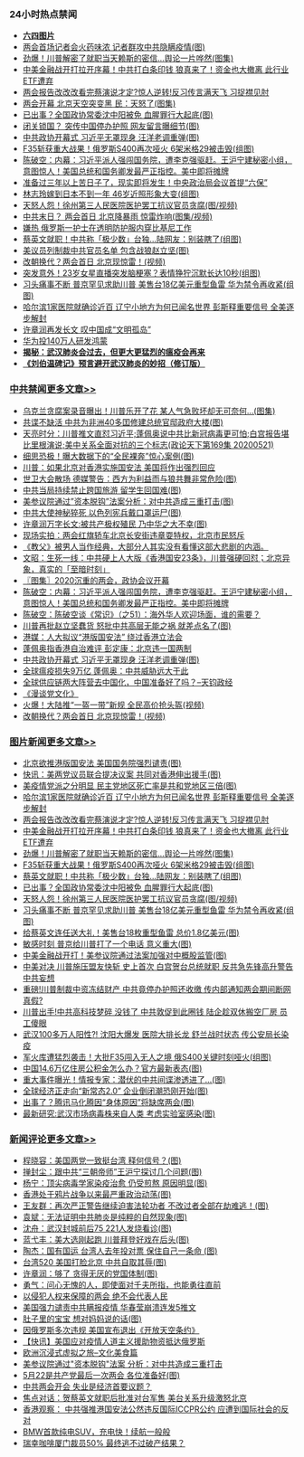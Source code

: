 <div class="catlist">
<h3>24小时热点禁闻</h3>
<ul>
<li><b><a href="64photo" target="_blank">六四图片</a></b></li>
<li><a href="https://github.com/fqnews/bnews/blob/master/cbnews/20200521/1332021.md">两会首场记者会火药味浓 记者群攻中共隐瞒疫情(图)</a></li>
<li><a href="https://github.com/fqnews/bnews/blob/master/topimagenews/20200521/1332127.md">劲爆！川普解密了就职当天赖斯的密信…舆论一片哗然(图集)</a></li>
<li><a href="https://github.com/fqnews/bnews/blob/master/topimagenews/20200521/1332182.md">中美金融战开打拉开序幕！中共打白条印钱 狼真来了！资金也大撤离 此行业ETF遭弃</a></li>
<li><a href="https://github.com/fqnews/bnews/blob/master/topimagenews/20200521/1332215.md">两会报告改改改看完蔡演说才定?惊人逆转!反习传言满天飞 习捉襟见肘</a></li>
<li><a href="https://github.com/fqnews/bnews/blob/master/cbnews/20200521/1332190.md">两会开幕 北京天空突变黑 民：天怒了(图集)</a></li>
<li><a href="https://github.com/fqnews/bnews/blob/master/topimagenews/20200521/1332089.md">已出事？全国政协常委沈中阳被免 血腥罪行大起底(图)</a></li>
<li><a href="https://github.com/fqnews/bnews/blob/master/cnnews/20200521/1332064.md">闭关锁国？ 突传中国停办护照 网友留言曝细节(图)</a></li>
<li><a href="https://github.com/fqnews/bnews/blob/master/cbnews/20200521/1332252.md">中共政协开幕式 习近平无罩现身 汪洋老调重弹(图)</a></li>
<li><a href="https://github.com/fqnews/bnews/blob/master/topimagenews/20200521/1332126.md">F35斩获重大战果！俄罗斯S400再次哑火 6架米格29被击毁(组图)</a></li>
<li><a href="https://github.com/fqnews/bnews/blob/master/cbnews/20200522/1332415.md">陈破空：内幕：习近平派人强闯国务院，遭李克强驱赶。王沪宁建秘密小组，意图惊人！美国总统和国务卿发最严正指控。美中即将摊牌 </a></li>
<li><a href="https://github.com/fqnews/bnews/blob/master/baitai/20200522/1332466.md">准备过三年以上苦日子了&#65292;现实即将发生&#65281;中央政治局会议首提&#8220;六保&#8221;</a></li>
<li><a href="https://github.com/fqnews/bnews/blob/master/yule/20200521/1332313.md">林志玲嫁到日本不到一年 46岁近照形象大变(组图)</a></li>
<li><a href="https://github.com/fqnews/bnews/blob/master/topimagenews/20200521/1332067.md">天怒人怨！徐州第三人民医院医护罢工抗议官员贪腐(图/视频)</a></li>
<li><a href="https://github.com/fqnews/bnews/blob/master/cbnews/20200521/1332183.md">中共末日？ 两会首日 北京降暴雨 惊雷炸响(图集/视频)</a></li>
<li><a href="https://github.com/fqnews/bnews/blob/master/baitai/20200521/1332119.md">嫌热 俄罗斯一护士在透明防护服内穿比基尼工作</a></li>
<li><a href="https://github.com/fqnews/bnews/blob/master/topimagenews/20200521/1332090.md">蔡英文就职！中共称「极少数」台独…陆网友：别装瞎了(组图)</a></li>
<li><a href="https://github.com/fqnews/bnews/blob/master/cbnews/20200521/1332022.md">美议员列制裁中共官员名单 包含战狼赵立坚(图)</a></li>
<li><a href="https://github.com/fqnews/bnews/blob/master/cbnews/20200521/1332191.md">改朝换代？两会首日 北京现惊雷！(视频)</a></li>
<li><a href="https://github.com/fqnews/bnews/blob/master/yule/20200521/1332307.md">突发意外！23岁女星直播突发脑梗塞？表情狰狞沉默长达10秒(组图)</a></li>
<li><a href="https://github.com/fqnews/bnews/blob/master/topimagenews/20200521/1332066.md">习头痛事不断 普京罕见求助川普 美售台18亿美元重型鱼雷 华为禁令再收紧(组图)</a></li>
<li><a href="https://github.com/fqnews/bnews/blob/master/topimagenews/20200521/1332291.md">哈尔滨1家医院就确诊近百 辽宁小地方为何已闻名世界 彭斯释重要信号 全美逐步解封</a></li>
<li><a href="https://github.com/fqnews/bnews/blob/master/headline/20200522/1332410.md">许章润再发长文   叹中国成“文明孤岛”</a></li>
<li><a href="https://github.com/fqnews/bnews/blob/master/headline/20200521/1332159.md">华为投140万人研发鸿蒙</a></li>
<li><b><a href="https://github.com/fqnews/bnews/blob/master/comments/20200211/1275071.md" target="_blank">揭秘：武汉肺炎会过去，但更大更猛烈的瘟疫会再来</a></b></li>
<li><b><a href="https://github.com/fqnews/bnews/blob/master/comments/20200207/1272816.md" target="_blank">《刘伯温碑记》预言避开武汉肺炎的妙招（修订版）</a></b></li>
</ul>
</div>

<div class="catlist">
<h3><a href="https://github.com/fqnews/bnews/blob/master/cbnews/" target="_blank">中共禁闻</a><span><a href="https://github.com/fqnews/bnews/blob/master/cbnews/" target="_blank" rel="nofollow">更多文章>></a></span></h3>
<ul>
<li><a href="https://github.com/fqnews/bnews/blob/master/cbnews/20200522/1332551.md" target="_blank">乌克兰贪腐案录音曝出！川普乐开了花 某人气急败坏却无可奈何…(图集)</a></li>
<li><a href="https://github.com/fqnews/bnews/blob/master/cbnews/20200522/1332550.md" target="_blank">共谍不缺活 中共为非洲40多囯修建总统官邸政府大楼(图)</a></li>
<li><a href="https://github.com/fqnews/bnews/blob/master/cbnews/20200522/1332549.md" target="_blank">天亮时分：川普推文直怼习近平;蓬佩奥说中共比新冠病毒更可怕;白宫报告堪比里根演说;美中关系全面对抗的三个标志(政论天下第169集 20200521)</a></li>
<li><a href="https://github.com/fqnews/bnews/blob/master/cbnews/20200522/1332543.md" target="_blank">细思恐极！曝大数据下的“全民裸奔”惊心案例(图)</a></li>
<li><a href="https://github.com/fqnews/bnews/blob/master/cbnews/20200522/1332541.md" target="_blank">川普：如果北京对香港实施国安法 美国将作出强烈回应</a></li>
<li><a href="https://github.com/fqnews/bnews/blob/master/cbnews/20200522/1332531.md" target="_blank">世卫大会散场 德媒警告：西方为利益而与狼共舞非常危险(图)</a></li>
<li><a href="https://github.com/fqnews/bnews/blob/master/cbnews/20200522/1332530.md" target="_blank">中共当局持续禁止跨国旅游 留学生回国难(图)</a></li>
<li><a href="https://github.com/fqnews/bnews/blob/master/cbnews/20200522/1332511.md" target="_blank">美参议院通过&#8221;资本脱钩&#8221;法案分析：对中共造成三重打击(图)</a></li>
<li><a href="https://github.com/fqnews/bnews/blob/master/cbnews/20200522/1332510.md" target="_blank">中共大使神秘猝死 以色列宪兵戴口罩运尸(图)</a></li>
<li><a href="https://github.com/fqnews/bnews/blob/master/cbnews/20200522/1332505.md" target="_blank">许章润万字长文:被共产极权殖民 乃中华之大不幸(图)</a></li>
<li><a href="https://github.com/fqnews/bnews/blob/master/cbnews/20200522/783177.md" target="_blank">现场实拍：两会红旗轿车北京长安街违章耍特权，北京市民怒斥</a></li>
<li><a href="https://github.com/fqnews/bnews/blob/master/cbnews/20200522/1332372.md" target="_blank">《教父》被男人当作经典，大部分人其实没有看懂这部大悲剧的内涵。</a></li>
<li><a href="https://github.com/fqnews/bnews/blob/master/cbnews/20200522/1332441.md" target="_blank">文昭：生死一线：中共硬上人大版《香港国安23条》，川普强硬回怼；北京异象，真实的「至暗时刻」</a></li>
<li><a href="https://github.com/fqnews/bnews/blob/master/cbnews/20200522/1332440.md" target="_blank">〖图集〗2020沉重的两会，政协会议开幕</a></li>
<li><a href="https://github.com/fqnews/bnews/blob/master/cbnews/20200522/1332415.md" target="_blank">陈破空：内幕：习近平派人强闯国务院，遭李克强驱赶。王沪宁建秘密小组，意图惊人！美国总统和国务卿发最严正指控。美中即将摊牌</a></li>
<li><a href="https://github.com/fqnews/bnews/blob/master/cbnews/20200522/1332340.md" target="_blank">陈破空：陈破空谈《常识》（之51）：海外华人欢迎场面，谁的需要？</a></li>
<li><a href="https://github.com/fqnews/bnews/blob/master/cbnews/20200521/1332306.md" target="_blank">川普再批赵立坚蠢货 怒批中共高层无能之祸 就差点名了(图)</a></li>
<li><a href="https://github.com/fqnews/bnews/blob/master/cbnews/20200521/1332289.md" target="_blank">港媒：人大拟议“港版国安法” 绕过香港立法会</a></li>
<li><a href="https://github.com/fqnews/bnews/blob/master/cbnews/20200521/1332259.md" target="_blank">蓬佩奥指香港自治难评 彭定康：北京违一国两制</a></li>
<li><a href="https://github.com/fqnews/bnews/blob/master/cbnews/20200521/1332252.md" target="_blank">中共政协开幕式 习近平无罩现身 汪洋老调重弹(图)</a></li>
<li><a href="https://github.com/fqnews/bnews/blob/master/cbnews/20200521/1332157.md" target="_blank">全球瘟疫损失9万亿 蓬佩奥：中共威胁远大于此</a></li>
<li><a href="https://github.com/fqnews/bnews/blob/master/cbnews/20200521/1332204.md" target="_blank">全球供应链两大阵营去中国化，中国准备好了吗？&#8211;天钧政经</a></li>
<li><a href="https://github.com/fqnews/bnews/blob/master/comments/20200521/783167.md" target="_blank">《漫谈党文化》</a></li>
<li><a href="https://github.com/fqnews/bnews/blob/master/cbnews/20200521/1332195.md" target="_blank">火爆！大陆推“一盔一带”新规 全民高价抢头盔(视频)</a></li>
<li><a href="https://github.com/fqnews/bnews/blob/master/cbnews/20200521/1332191.md" target="_blank">改朝换代？两会首日 北京现惊雷！(视频)</a></li>

</ul>
</div>
<div class="catlist">
<h3><a href="https://github.com/fqnews/bnews/blob/master/topimagenews/" target="_blank">图片新闻</a><span><a href="https://github.com/fqnews/bnews/blob/master/topimagenews/" target="_blank" rel="nofollow">更多文章>></a></span></h3>
<ul>
<li><a href="https://github.com/fqnews/bnews/blob/master/topimagenews/20200522/1332509.md" target="_blank">北京欲推港版国安法 美国国务院强烈谴责(图)</a></li>
<li><a href="https://github.com/fqnews/bnews/blob/master/topimagenews/20200522/1332492.md" target="_blank">快讯：美两党议员联合提决议案 共同对香港伸出援手(图)</a></li>
<li><a href="https://github.com/fqnews/bnews/blob/master/topimagenews/20200522/1332382.md" target="_blank">美疫情党派之分明显 民主党地区死亡率是共和党地区三倍(图)</a></li>
<li><a href="https://github.com/fqnews/bnews/blob/master/topimagenews/20200521/1332291.md" target="_blank">哈尔滨1家医院就确诊近百 辽宁小地方为何已闻名世界 彭斯释重要信号 全美逐步解封</a></li>
<li><a href="https://github.com/fqnews/bnews/blob/master/topimagenews/20200521/1332215.md" target="_blank">两会报告改改改看完蔡演说才定?惊人逆转!反习传言满天飞 习捉襟见肘</a></li>
<li><a href="https://github.com/fqnews/bnews/blob/master/topimagenews/20200521/1332182.md" target="_blank">中美金融战开打拉开序幕！中共打白条印钱 狼真来了！资金也大撤离 此行业ETF遭弃</a></li>
<li><a href="https://github.com/fqnews/bnews/blob/master/topimagenews/20200521/1332127.md" target="_blank">劲爆！川普解密了就职当天赖斯的密信…舆论一片哗然(图集)</a></li>
<li><a href="https://github.com/fqnews/bnews/blob/master/topimagenews/20200521/1332126.md" target="_blank">F35斩获重大战果！俄罗斯S400再次哑火 6架米格29被击毁(组图)</a></li>
<li><a href="https://github.com/fqnews/bnews/blob/master/topimagenews/20200521/1332090.md" target="_blank">蔡英文就职！中共称「极少数」台独…陆网友：别装瞎了(组图)</a></li>
<li><a href="https://github.com/fqnews/bnews/blob/master/topimagenews/20200521/1332089.md" target="_blank">已出事？全国政协常委沈中阳被免 血腥罪行大起底(图)</a></li>
<li><a href="https://github.com/fqnews/bnews/blob/master/topimagenews/20200521/1332067.md" target="_blank">天怒人怨！徐州第三人民医院医护罢工抗议官员贪腐(图/视频)</a></li>
<li><a href="https://github.com/fqnews/bnews/blob/master/topimagenews/20200521/1332066.md" target="_blank">习头痛事不断 普京罕见求助川普 美售台18亿美元重型鱼雷 华为禁令再收紧(组图)</a></li>
<li><a href="https://github.com/fqnews/bnews/blob/master/topimagenews/20200521/1331949.md" target="_blank">给蔡英文连任送大礼！美售台18枚重型鱼雷 总价1.8亿美元(图)</a></li>
<li><a href="https://github.com/fqnews/bnews/blob/master/topimagenews/20200521/1331927.md" target="_blank">敏感时刻 普京给川普打了一个电话 意义重大(图)</a></li>
<li><a href="https://github.com/fqnews/bnews/blob/master/topimagenews/20200521/1331864.md" target="_blank">中美金融战开打！美参议院通过法案加强对中概股监管(图)</a></li>
<li><a href="https://github.com/fqnews/bnews/blob/master/topimagenews/20200520/1331687.md" target="_blank">中美对决 川普施压盟友快斩 史上首次 白宫贺台总统就职 反共急先锋高升警告中共妄想</a></li>
<li><a href="https://github.com/fqnews/bnews/blob/master/topimagenews/20200520/1331670.md" target="_blank">重磅!川普制裁中资冻结财产 中共竟停办护照还收缴 传内部通知两会期间断网 真假?</a></li>
<li><a href="https://github.com/fqnews/bnews/blob/master/topimagenews/20200520/1331651.md" target="_blank">川普出手!中共高科技梦碎 没钱了 中共敦促到此圈钱 陆企趁双休搬空厂房 员工傻眼</a></li>
<li><a href="https://github.com/fqnews/bnews/blob/master/topimagenews/20200520/1331602.md" target="_blank">武汉100多万人阳性?! 沈阳大爆发 医院大排长龙 舒兰战时状态 传公安局长染疫</a></li>
<li><a href="https://github.com/fqnews/bnews/blob/master/topimagenews/20200520/1331542.md" target="_blank">军火库遭猛烈袭击！大批F35闯入无人之境 俄S400关键时刻哑火(组图)</a></li>
<li><a href="https://github.com/fqnews/bnews/blob/master/topimagenews/20200520/1331524.md" target="_blank">中国14.6万亿住房公积金怎么办？官方最新表态(图)</a></li>
<li><a href="https://github.com/fqnews/bnews/blob/master/topimagenews/20200520/1331396.md" target="_blank">重大事件曝光！情报专家：潜伏的中共间谍渗透进了&#8230;(图)</a></li>
<li><a href="https://github.com/fqnews/bnews/blob/master/topimagenews/20200519/1331138.md" target="_blank">全球经济正走向“新常态2.0” 企业倒闭潮恐刚开始(图)</a></li>
<li><a href="https://github.com/fqnews/bnews/blob/master/topimagenews/20200519/1331125.md" target="_blank">出事了？腾讯马化腾因“身体原因”将缺席两会(图)</a></li>
<li><a href="https://github.com/fqnews/bnews/blob/master/topimagenews/20200519/1331124.md" target="_blank">最新研究:武汉市场病毒株来自人类 考虑实验室感染(图)</a></li>

</ul>
</div>
<div class="catlist">
<h3><a href="https://github.com/fqnews/bnews/blob/master/comments/" target="_blank">新闻评论</a><span><a href="https://github.com/fqnews/bnews/blob/master/comments/" target="_blank" rel="nofollow">更多文章>></a></span></h3>
<ul>
<li><a href="https://github.com/fqnews/bnews/blob/master/comments/20200522/1332556.md" target="_blank">程晓容：美国两党一致挺台湾 释何信号？(图)</a></li>
<li><a href="https://github.com/fqnews/bnews/blob/master/comments/20200522/1332555.md" target="_blank">掸封尘：跟中共“三朝帝师”王沪宁探讨几个问题(图)</a></li>
<li><a href="https://github.com/fqnews/bnews/blob/master/comments/20200522/1332547.md" target="_blank">杨宁：顶尖病毒学家染疫治愈 仍受煎熬 原因明显(图)</a></li>
<li><a href="https://github.com/fqnews/bnews/blob/master/comments/20200522/1332546.md" target="_blank">香港处于鸦片战争以来最严重政治动荡(图)</a></li>
<li><a href="https://github.com/fqnews/bnews/blob/master/comments/20200522/1332545.md" target="_blank">王友群：再次严正警告继续迫害法轮功者 不改过者全部在劫难逃！(图)</a></li>
<li><a href="https://github.com/fqnews/bnews/blob/master/comments/20200522/1332544.md" target="_blank">袁斌：无法证明中共肺炎是纯粹的自然现象(图)</a></li>
<li><a href="https://github.com/fqnews/bnews/blob/master/comments/20200522/1332539.md" target="_blank">沈舟：武汉封城前后75 221人发烧看诊(图)</a></li>
<li><a href="https://github.com/fqnews/bnews/blob/master/comments/20200522/1332538.md" target="_blank">蓝弋丰：美大选刚起跑 川普拜登好戏在后头(图)</a></li>
<li><a href="https://github.com/fqnews/bnews/blob/master/comments/20200522/1332537.md" target="_blank">陶杰：国有国运 台湾人去年投对票 保住自己一条命 (图)</a></li>
<li><a href="https://github.com/fqnews/bnews/blob/master/comments/20200522/1332529.md" target="_blank">台湾520 美国打脸北京 中共自取其辱(图)</a></li>
<li><a href="https://github.com/fqnews/bnews/blob/master/comments/20200522/1332528.md" target="_blank">许章润：够了 贪得无厌的党国体制(图)</a></li>
<li><a href="https://github.com/fqnews/bnews/blob/master/comments/20200522/1332525.md" target="_blank">勇气：问心无愧的人，即使面对千夫所指，也能勇往直前</a></li>
<li><a href="https://github.com/fqnews/bnews/blob/master/comments/20200522/1332516.md" target="_blank">以侵犯人权来保障的两会 绝不会代表人民</a></li>
<li><a href="https://github.com/fqnews/bnews/blob/master/comments/20200522/1332508.md" target="_blank">美国强力谴责中共瞒报疫情 华春莹崩溃连发5推文</a></li>
<li><a href="https://github.com/fqnews/bnews/blob/master/comments/20200522/1332504.md" target="_blank">肚子里的宝宝 想对妈妈说的话(图)</a></li>
<li><a href="https://github.com/fqnews/bnews/blob/master/comments/20200522/1332503.md" target="_blank">因俄罗斯多次违规 美国宣布退出《开放天空条约》</a></li>
<li><a href="https://github.com/fqnews/bnews/blob/master/comments/20200522/1332491.md" target="_blank">【快讯】美国应对疫情人道主义援助物资抵达俄罗斯</a></li>
<li><a href="https://github.com/fqnews/bnews/blob/master/comments/20200522/1332490.md" target="_blank">欧洲沉浸式虚拟之旅&#8211;文化美食篇</a></li>
<li><a href="https://github.com/fqnews/bnews/blob/master/comments/20200522/1332470.md" target="_blank">美参议院通过&quot;资本脱钩&quot;法案 分析：对中共造成三重打击</a></li>
<li><a href="https://github.com/fqnews/bnews/blob/master/comments/20200522/1332467.md" target="_blank">5月22是共产党最后一次两会 各位准备好(图)</a></li>
<li><a href="https://github.com/fqnews/bnews/blob/master/comments/20200522/1332465.md" target="_blank">中共两会开会 失业是经济首要议题？</a></li>
<li><a href="https://github.com/fqnews/bnews/blob/master/comments/20200522/1332464.md" target="_blank">焦点对话：贺蔡英文就职后批准对台军售 美台关系升级激怒北京</a></li>
<li><a href="https://github.com/fqnews/bnews/blob/master/comments/20200522/1332462.md" target="_blank">香港观察： 中共强推港国安法公然违反国际ICCPR公约  应遭到国际社会的反对</a></li>
<li><a href="https://github.com/fqnews/bnews/blob/master/comments/20200522/1332461.md" target="_blank">BMW首款纯电SUV，充电快！续航一般般</a></li>
<li><a href="https://github.com/fqnews/bnews/blob/master/comments/20200522/1332445.md" target="_blank">瑞幸咖啡厦门裁员50% 最终逃不过破产结果？</a></li>

</ul>
</div>